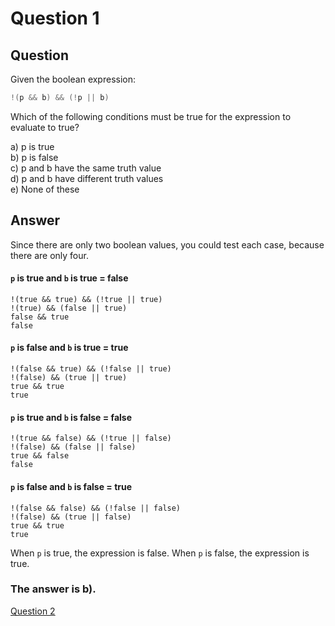 # Question 1
## Question
Given the boolean expression:
```java
!(p && b) && (!p || b)
```
Which of the following conditions must be true for the expression to evaluate to true?

a) p is true  
b) p is false  
c) p and b have the same truth value  
d) p and b have different truth values   
e) None of these
## Answer

Since there are only two boolean values, you could test each case, because there are only four. 

#### `p` is true and `b` is true = **false**
`!(true && true) && (!true || true)`  
`!(true) && (false || true)`  
`false && true`  
`false`
#### `p` is false and `b` is true = **true**
`!(false && true) && (!false || true)`  
`!(false) && (true || true)`  
`true && true`  
`true`
#### `p` is true and `b` is false = **false**
`!(true && false) && (!true || false)`  
`!(false) && (false || false)`  
`true && false`  
`false`
#### `p` is false and `b` is false = **true**
`!(false && false) && (!false || false)`  
`!(false) && (true || false)`  
`true && true`  
`true`

When `p` is true, the expression is false. When `p` is false, the expression is true. 

### **The answer is b)**.
[Question 2](https://thunderredstar.me/Test-2-Review/explanations/the_part_with_multiple_guesses/1-9/2)